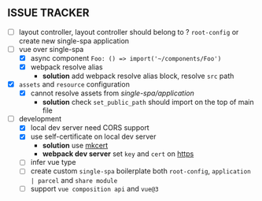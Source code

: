 ## ISSUE TRACKER

-   [ ] layout controller, layout controller should belong to ? `root-config` or create new single-spa application
-   [ ] vue over single-spa
    -   [x] async component `Foo: () => import('~/components/Foo')`
    -   [x] webpack resolve alias
        -   **solution** add webpack resolve alias block, resolve `src` path
-   [x] `assets` and `resource` configuration
    -   [x] cannot resolve assets from _single-spa/application_
        -   **solution** check `set_public_path` should import on the top of main file
-   [ ] development
    -   [x] local dev server need CORS support
    -   [x] use self-certificate on local dev server
        -   **solution** use [mkcert](https://github.com/FiloSottile/mkcert)
        -   **webpack dev server** set `key` and `cert` on [https](https://webpack.js.org/configuration/dev-server/#devserverhttps)
    -   [ ] infer vue type
    -   [ ] create custom `single-spa` boilerplate both `root-config`, `application | parcel` and `share module`
    -   [ ] support `vue composition api` and `vue@3`
